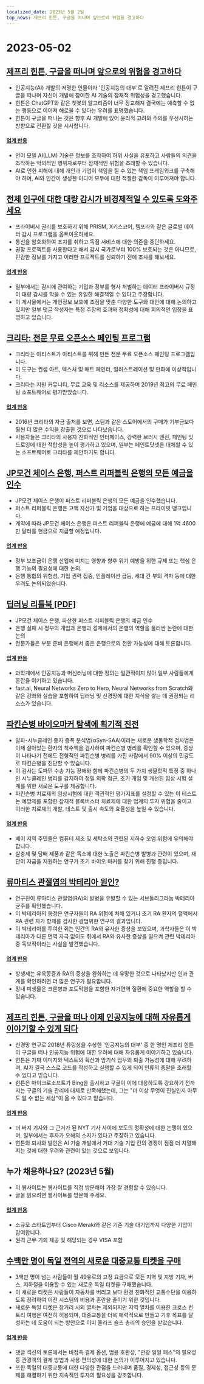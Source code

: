 ```yaml
---
localized_date: 2023년 5월 2일
top_news: 제프리 힌튼, 구글을 떠나며 앞으로의 위험을 경고하다
---
```


# 2023-05-02

## [제프리 힌튼, 구글을 떠나며 앞으로의 위험을 경고하다](https://www.nytimes.com/2023/05/01/technology/ai-google-chatbot-engineer-quits-hinton.html)

- 인공지능(AI) 개발의 저명한 인물이자 '인공지능의 대부'로 알려진 제프리 힌튼이 구글을 떠나며 자신이 개발에 참여한 AI 기술의 잠재적 위험성을 경고했습니다.
- 힌튼은 ChatGPT와 같은 챗봇의 알고리즘이 너무 정교해져 결국에는 예측할 수 없는 행동으로 이어져 해로울 수 있다는 우려를 표명했습니다.
- 힌튼이 구글을 떠나는 것은 향후 AI 개발에 있어 윤리적 고려와 주의를 우선시하는 방향으로 전환할 것을 시사합니다.

#### [업계 반응](http://news.ycombinator.com/item?id=35771104)

- 언어 모델 AI(LLM) 기술은 정보를 조작하여 허위 사실을 유포하고 사람들의 의견을 조작하는 악의적인 행위자로부터 잠재적인 위험을 초래할 수 있습니다.
- AI로 인한 피해에 대해 개인과 기업이 책임을 질 수 있는 책임 프레임워크를 구축해야 하며, AI와 인간이 생성한 미디어 모두에 대한 적절한 감독이 이루어져야 합니다.

## [전체 인구에 대한 대량 감시가 비경제적일 수 있도록 도와주세요](https://prism-break.org/en/)

- 프라이버시 권리를 보호하기 위해 PRISM, X키스코어, 템포라와 같은 글로벌 데이터 감시 프로그램을 옵트아웃하세요.
- 통신을 암호화하여 조치를 취하고 독점 서비스에 대한 의존을 중단하세요.
- 권장 프로젝트를 사용한다고 해서 감시 국가로부터 100% 보호되는 것은 아니므로, 민감한 정보를 가지고 이러한 프로젝트를 신뢰하기 전에 조사를 해보세요.

#### [업계 반응](http://news.ycombinator.com/item?id=35772005)

- 일부에서는 감시에 관여하는 기업과 정부를 형사 처벌하는 데이터 프라이버시 규정이 대량 감시를 막을 수 있는 유일한 해결책일 수 있다고 주장합니다.
- 이 게시물에서는 개인정보 보호에 초점을 맞춘 다양한 도구와 대안에 대해 논의하고 있지만 일부 댓글 작성자는 특정 주장의 효과와 정확성에 대해 회의적인 입장을 표명하고 있습니다.

## [크리타: 전문 무료 오픈소스 페인팅 프로그램](https://krita.org/en/)

- 크리타는 아티스트가 아티스트를 위해 만든 전문 무료 오픈소스 페인팅 프로그램입니다.
- 이 도구는 컨셉 아트, 텍스처 및 매트 페인터, 일러스트레이션 및 만화에 이상적입니다.
- 크리타는 지원 커뮤니티, 무료 교육 및 리소스를 제공하며 2019년 최고의 무료 페인팅 소프트웨어로 평가받았습니다.

#### [업계 반응](http://news.ycombinator.com/item?id=35771994)

- 2016년 크리타의 자금 출처를 보면, 스팀과 같은 스토어에서의 구매가 기부금보다 훨씬 더 많은 수익을 창출한 것으로 나타났습니다.
- 사용자들은 크리타의 사용자 친화적인 인터페이스, 강력한 브러시 엔진, 페인팅 및 드로잉에 대한 적합성을 높이 평가하고 있으며, 일부는 페인트닷넷을 대체할 수 있는 소프트웨어로 크리타를 제안하기도 합니다.

## [JP모건 체이스 은행, 퍼스트 리퍼블릭 은행의 모든 예금을 인수](https://www.fdic.gov/news/press-releases/2023/pr23034.html)

- JP모건 체이스 은행이 퍼스트 리퍼블릭 은행의 모든 예금을 인수했습니다.
- 퍼스트 리퍼블릭 은행은 고액 자산가 및 기업을 대상으로 하는 프라이빗 뱅크입니다.
- 계약에 따라 JP모건 체이스 은행은 퍼스트 리퍼블릭 은행에 예금에 대해 1억 4600만 달러를 현금으로 지급할 예정입니다.

#### [업계 반응](http://news.ycombinator.com/item?id=35770048)

- 정부 보조금이 은행 산업에 미치는 영향과 향후 위기 예방을 위한 규제 또는 핵심 은행 기능의 필요성에 대한 논의.
- 은행 통합의 위험성, 기업 권력 집중, 인플레이션 급등, 세대 간 부의 격차 등에 대한 우려도 논의되었습니다.

## [딥러닝 리틀북 [PDF]](https://fleuret.org/public/lbdl.pdf)

- JP모건 체이스 은행, 파산한 퍼스트 리퍼블릭 은행의 예금 인수
- 은행 실패 시 정부의 개입과 은행과 경제에서의 은행의 역할을 둘러싼 논란에 대한 논의
- 전문가들은 부분 준비 은행에서 좁은 은행으로의 전환 가능성에 대해 토론합니다.

#### [업계 반응](http://news.ycombinator.com/item?id=35767789)

- 과학계에서 인공지능과 머신러닝에 대한 정의는 일관적이지 않아 일부 사람들에게 혼란을 야기하고 있습니다.
- fast.ai, Neural Networks Zero to Hero, Neural Networks from Scratch와 같은 강좌와 실습을 포함하여 딥러닝 및 신경망에 대한 지식을 쌓는 데 권장되는 리소스가 있습니다.

## [파킨슨병 바이오마커 탐색에 획기적 진전](https://www.michaeljfox.org/publication/michael-j-fox-foundation-announces-significant-breakthrough-search-parkinsons-biomarker)

- 알파-시누클레인 종자 증폭 분석법(αSyn-SAA)이라는 새로운 생물학적 검사법은 이제 살아있는 환자의 척수액을 검사하여 파킨슨병 병리를 확인할 수 있으며, 증상이 나타나기 전에도 전형적인 파킨슨병 병리를 가진 사람에서 90% 이상의 민감도로 파킨슨병을 진단할 수 있습니다.
- 이 검사는 도파민 수송 기능 장애와 함께 파킨슨병의 두 가지 생물학적 특징 중 하나인 시누클레인 병리를 감지하여 정밀 의학 접근, 조기 개입 및 개선된 임상 시험 설계를 위한 새로운 도구를 제공합니다.
- 파킨슨병 치료제의 임상시험에 대한 객관적인 평가지표를 설정할 수 있는 이 테스트는 예방제를 포함한 잠재적 블록버스터 치료제에 대한 업계의 투자 위험을 줄이고 이러한 치료제의 개발, 테스트 및 출시 속도와 효율성을 높일 수 있습니다.

#### [업계 반응](http://news.ycombinator.com/item?id=35770563)

- 베이 지역 주민들은 컴퓨터 제조 및 세탁소와 관련된 지하수 오염 위험에 유의해야 합니다.
- 살충제 및 담배 제품과 같은 독소에 대한 노출은 파킨슨병 발병과 관련이 있으며, 재단이 자금을 지원하는 연구가 초기 바이오 마커를 찾기 위해 진행 중입니다.

## [류마티스 관절염의 박테리아 원인?](https://www.the-scientist.com/news-opinion/a-bacterial-culprit-for-rheumatoid-arthritis-71088)

- 연구진이 류마티스 관절염(RA)의 발병을 유발할 수 있는 서브돌리그라눔 박테리아 균주를 확인했습니다.
- 이 박테리아의 동정은 연구자들이 RA 위험에 처해 있거나 초기 RA 환자의 혈액에서 RA 관련 자가 항체를 검사한 광범위한 연구의 결과입니다.
- 이 박테리아를 투여한 쥐는 인간의 RA와 유사한 증상을 보였으며, 과학자들은 이 박테리아가 다른 면역 자극 없이도 쥐에서 RA와 유사한 증상을 일으켜 관련 박테리아 중 독보적이라는 사실을 발견했습니다.

#### [업계 반응](http://news.ycombinator.com/item?id=35775704)

- 항생제는 유육종증과 RA의 증상을 완화하는 데 유망한 것으로 나타났지만 인과 관계를 확인하려면 더 많은 연구가 필요합니다.
- 장내 미생물은 크론병과 포도막염을 포함한 자가면역 질환에 중요한 역할을 할 수 있습니다.

## [제프리 힌튼, 구글을 떠나 이제 인공지능에 대해 자유롭게 이야기할 수 있게 되다](https://www.theverge.com/2023/5/1/23706311/hinton-godfather-of-ai-threats-fears-warnings)

- 신경망 연구로 2018년 튜링상을 수상한 '인공지능의 대부' 중 한 명인 제프리 힌튼이 구글을 떠나 인공지능 위험에 대한 우려에 대해 자유롭게 이야기하고 있습니다.
- 힌튼은 가짜 이미지와 텍스트의 확산과 암기식 업무의 퇴출 가능성에 대해 우려하며, AI가 결국 스스로 코드를 작성하고 실행할 수 있게 되어 인류의 종말을 초래할 수 있다고 믿습니다.
- 힌튼은 마이크로소프트가 Bing을 출시하고 구글이 이에 대응하도록 강요하기 전까지는 구글의 기술 관리에 대체로 만족해했는데, 그는 "더 이상 무엇이 진실인지 아무도 알 수 없는 세상"이 올 수 있다고 믿습니다.

#### [업계 반응](http://news.ycombinator.com/item?id=35771508)

- 더 버지 기사와 그 근거가 된 NYT 기사 사이에 보도의 정확성에 대한 논쟁이 있으며, 일부에서는 후자가 오해의 소지가 있다고 주장하고 있습니다.
- 힌튼의 퇴사와 발언은 AI 기술 개발에서 거대 기술 기업 간의 경쟁이 점점 더 치열해지는 것에 대한 우려와 관련이 있는 것으로 보입니다.

## 누가 채용하나요? (2023년 5월)

- 이 웹사이트는 웹사이트를 직접 방문해야 가장 잘 경험할 수 있습니다.
- 글을 읽으려면 웹사이트를 방문해 주세요.

#### [업계 반응](http://news.ycombinator.com/item?id=35773707)

- 소규모 스타트업부터 Cisco Meraki와 같은 기존 기술 대기업까지 다양한 기업이 참여합니다.
- 원격 근무 기회 제공 및 해당되는 경우 VISA 포함

## [수백만 명이 독일 전역의 새로운 대중교통 티켓을 구매](https://apnews.com/article/germany-public-transit-cheap-ticket-trains-metro-3d83f1a35ab8e3945b8034b9bd511c29)

- 3백만 명이 넘는 사람들이 월 49유로의 고정 요금으로 모든 지역 및 지방 기차, 버스, 지하철을 이용할 수 있는 새로운 독일 티켓을 구매했습니다.
- 이 새로운 티켓은 사람들이 자동차를 버리고 보다 환경 친화적인 교통수단을 이용하도록 장려하여 이전 시스템의 비용과 혼란을 줄이기 위한 것입니다.
- 새로운 독일 티켓은 장거리 시외 열차는 제외되지만 지역 열차를 이용한 크로스 컨트리 여행은 여전히 허용되며, 대중교통을 더욱 매력적으로 만들고 기후 목표를 달성하는 데 도움이 되는 방안으로 이미 올라프 숄츠 총리의 승인을 받았습니다.

#### [업계 반응](http://news.ycombinator.com/item?id=35770816)

- 댓글 섹션의 토론에서는 비접촉 결제 옵션, 범용 호환성, "관광 일일 패스"의 필요성 등 관광객의 결제 방법과 사용 편의성에 대한 논의가 이루어지고 있습니다.
- 또한 독일의 대중교통에 대한 다양한 관점을 드러내며 품질, 경제성, 접근성 등의 문제를 해결하기 위한 지속적인 투자의 필요성을 강조합니다.
